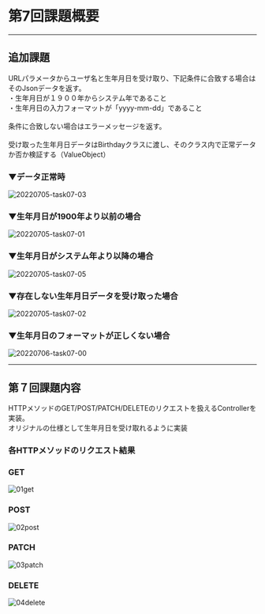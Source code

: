 # 第7回課題概要

***
## 追加課題
URLパラメータからユーザ名と生年月日を受け取り、下記条件に合致する場合はそのJsonデータを返す。
<br>
・生年月日が１９００年からシステム年であること<br>
・生年月日の入力フォーマットが「yyyy-mm-dd」であること<br>
<br>
条件に合致しない場合はエラーメッセージを返す。<br><br>
受け取った生年月日データはBirthdayクラスに渡し、そのクラス内で正常データか否か検証する（ValueObject）

### ▼データ正常時<br>
![20220705-task07-03](https://user-images.githubusercontent.com/101798620/177292266-a40076e6-aedb-4e8c-b72d-12adf08bdcbe.png)

### ▼生年月日が1900年より以前の場合<br>
![20220705-task07-01](https://user-images.githubusercontent.com/101798620/177292612-9bfa76f2-dac0-46d2-97bd-6e8d4cec593f.png)

### ▼生年月日がシステム年より以降の場合<br>
![20220705-task07-05](https://user-images.githubusercontent.com/101798620/177293162-d34c9462-8c50-4f5b-8181-0ea8d487ca3f.png)

### ▼存在しない生年月日データを受け取った場合<br>
![20220705-task07-02](https://user-images.githubusercontent.com/101798620/177292921-6755dbc1-146b-4f05-a156-05bb8be748b4.png)

### ▼生年月日のフォーマットが正しくない場合<br>
![20220706-task07-00](https://user-images.githubusercontent.com/101798620/177534731-af407868-607e-4769-9919-6f03fe468865.png)
***
## 第７回課題内容
HTTPメソッドのGET/POST/PATCH/DELETEのリクエストを扱えるControllerを実装。<br>
オリジナルの仕様として生年月日を受け取れるように実装

### 各HTTPメソッドのリクエスト結果

### GET
![01get](https://user-images.githubusercontent.com/101798620/175304297-99aae540-39f2-42ad-896c-697fa7e277b0.png)

### POST
![02post](https://user-images.githubusercontent.com/101798620/175304435-8965c225-0cbe-456b-b6b6-2597e1517ec6.png)


### PATCH
![03patch](https://user-images.githubusercontent.com/101798620/175304696-1f11f840-149e-4a88-a13e-f743fef2d14a.png)


### DELETE
![04delete](https://user-images.githubusercontent.com/101798620/175304762-ae363716-72a1-41de-abd8-ddc4d4f3ed93.png)
